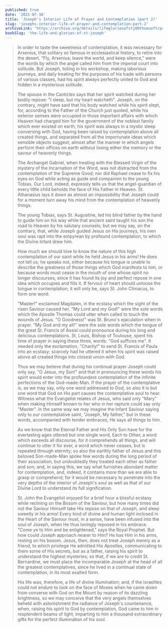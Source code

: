 ```yaml
---
published: true
date: '2021-07-16'
title: 'Joseph’s Interior Life of Prayer and Contemplation (part 2)'
slug: 'josephs-interior-life-of-prayer-and-contemplation-part-2'
archiveLink: 'https://archive.org/details/lifegloriesofstj00thomuoft/page/372?view=theater'
bookSlug: 'the-life-and-glories-of-st-joseph'
---
```


> In order to taste the sweetness of contemplation, it was necessary for Arsenius, that solitary so famous in ecclesiastical history, to retire into the desert. "Fly, Arsenius; leave the world, and keep silence," were the words by which the angel called him from the imperial court into solitude. But Joseph, toiling in his workshop, making laborious journeys, and daily treating for the purposes of his trade with persons of various classes, had his spirit always perfectly united to God and hidden in a mysterious solitude.
>
> The spouse in the Canticles says that her spirit watched during her bodily repose: "I sleep, but my heart watcheth". Joseph, on the contrary, might have said that his body watched while his spirit slept, for, according to the Father of the Church just quoted, while his exterior senses were occupied in those important affairs with which Heaven had charged him for the government of the noblest family which ever existed on earth, his spirit was always in a mystic sleep conversing with God, having been raised by contemplation above all created things, and separated from all the importunate ideas which sensible objects suggest; almost after the manner in which angels perform their offices on earth without losing either the memory or the savour of heavenly things.
>
> The Archangel Gabriel, when treating with the Blessed Virgin of the mystery of the Incarnation of the Word, was not distracted from the contemplation of the Supreme Good; nor did Raphael cease to fix his eyes on God while acting as guide and companion to the young Tobias. Our Lord, indeed, expressly tells us that the angel-guardian of every little child beholds the face of His Father in Heaven. St. Athanasius lays it down as almost an impossibility that Joseph could for a moment turn away his mind from the contemplation of heavenly things.
>
> The young Tobias, says St. Augustine, led his blind father by the hand to guide him on his way while that ancient saint taught his son the road to Heaven by his salutary counsels; but we may say, on the contrary, that, while Joseph guided Jesus on His journeys, his own soul was rapt into the empyrean by profound contemplation, to which the Divine Infant drew him.
>
> How much we should love to know the nature of this high contemplation of our saint while he held Jesus in his arms! He does not tell us; he speaks not, either because his tongue is unable to describe the greatness of those things which God manifests to him, or because words must cease in the mouth of one whose spirit no longer discourses, since it has found its joy and perfect repose in one idea which occupies and fills it. If fervour of heart should unloose the tongue in contemplation, it will only be, says St. John Climacus, to form one word:
>
> "Master!" exclaimed Magdalen, in the ecstasy which the sight of the risen Saviour caused her. "My Lord and my God!" were the sole words which the Apostle Thomas could utter when called to touch the wounds of Jesus. "O Goodness!" was St. Bruno's ejaculation when in prayer. "My God and my all!" were the sole words which the tongue of the great St. Francis of Assisi could pronounce during his long and delicious contemplations. St, Louis, Bishop of Toulouse, spent his time of prayer in saying these three, words: "God suffices me". It needed only the exclamation, "Charity!" to send St. Francis of Paula into an ecstasy; scarcely had he uttered it when his spirit was raised above all created things into closest union with God.
>
> Thus we may believe that during his continual prayer Joseph could only say, "O Jesus, my Son!" and that in pronouncing these words his spirit would enter into the profoundest contemplation of the infinite perfections of the God-made-Man. If the prayer of the contemplative is, as we may say, only one word addressed to God, so also it is but one word that God on His part causes the contemplative soul to hear. Witness what the Evangelist relates of Jesus, who said only "Mary" when making Himself known to her who in her rapture could say only "Master". In the same way we may imagine the Infant Saviour saying only to our contemplative saint, "Joseph, My father," but in these words, accompanied with tender embraces, He says all things to him.
>
> As we know that the Eternal Father and His Only Son have for the everlasting ages uttered but one single word, Each to Other, a word which exceeds all discourse, for it comprehends all things, and will continue to utter it for ever, a word which never ceases, but is repeated through eternity; so also the earthly father of Jesus and this beloved Son-made-Man spoke few words during the long period of their association, but undoubtedly they treated each other as father and son; and, in saying this, we say what furnishes abundant matter for contemplation, and, indeed, it contains more than we are able to grasp or comprehend; for it would be necessary to penetrate into the very depths of the interior of Joseph's soul as well as that of our Divine Lord to understand its full signification.
>
> St. John the Evangelist enjoyed for a brief hour a blissful ecstasy while reclining on the Bosom of the Saviour, but how many times did not the Saviour Himself take His repose on that of Joseph, and sleep sweetly in his arms! Every kind of divine and human light inclosed in the Heart of the Saviour must, in a sense, have been infused into the soul of Joseph, when He thus lovingly reposed in his embrace. "Come ye to Him and be enlightened," says the Royal Prophet. But how could Joseph approach nearer to Him? He has Him in his arms, resting on his bosom. Jesus, then, does not treat Joseph merely as a friend, to which privilege He admitted His Apostles, communicating to them some of His secrets, but as a father, raising his spirit to understand the highest mysteries; so that, if we are to credit St. Bernardine, we must place the incomparable Joseph at the head of all the greatest contemplatives, since he lived in a continual state of contemplation, in its most exalted form.
>
> His life was, therefore, a life of divine illumination; and, if the Israelites could not endure to look on the face of Moses when he came down from converse with God on the Mount by reason of its dazzling brightness, so we may conceive that the very angels themselves beheld with astonishment the radiance of Joseph's countenance, when, raising his spirit to God by contemplation, God came to him in resplendent beams of light, imparting to him a thousand extraordinary gifts for the perfect illumination of his soul.